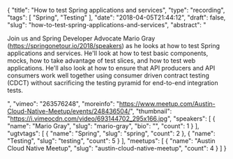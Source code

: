 {
  "title": "How to test Spring applications and services",
  "type": "recording",
  "tags": [
    "Spring",
    "Testing"
  ],
  "date": "2018-04-05T21:44:12",
  "draft": false,
  "slug": "how-to-test-spring-applications-and-services",
  "abstract": "<p>Join us and Spring Developer Advocate Mario Gray (https://springonetour.io/2018/speakers) as he looks at how to test Spring applications and services. He'll look at how to test basic components, mocks, how to take advantage of test slices, and how to test web applications. He'll also look at how to ensure that API producers and API consumers work well together using consumer driven contract testing (CDCT) without sacrificing the testing pyramid for end-to-end integration tests. </p>",
  "vimeo": "263576248",
  "moreinfo": "https://www.meetup.com/Austin-Cloud-Native-Meetup/events/248436504/",
  "thumbnail": "https://i.vimeocdn.com/video/693144702_295x166.jpg",
  "speakers": [
    {
      "name": "Mario Gray",
      "slug": "mario-gray",
      "bio": "",
      "count": 1
    }
  ],
  "ugtvtags": [
    {
      "name": "Spring",
      "slug": "spring",
      "count": 2
    },
    {
      "name": "Testing",
      "slug": "testing",
      "count": 5
    }
  ],
  "meetups": [
    {
      "name": "Austin Cloud Native Meetup",
      "slug": "austin-cloud-native-meetup",
      "count": 4
    }
  ]
}